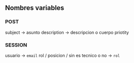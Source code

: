 ## Nombres variables

### POST

subject -> asunto
description -> descripcion o cuerpo
priotity

### SESSION

usuario -> `email`
rol / posicion / sin es tecnico o no -> `rol`
